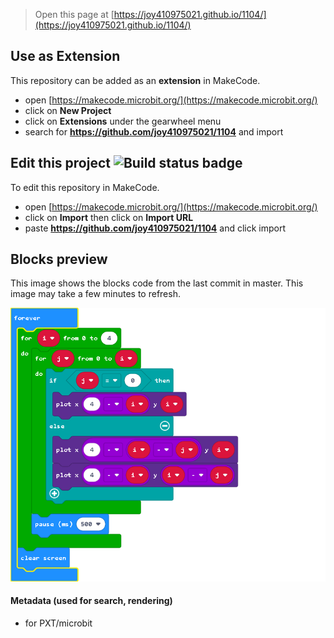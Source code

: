 
> Open this page at [https://joy410975021.github.io/1104/](https://joy410975021.github.io/1104/)

## Use as Extension

This repository can be added as an **extension** in MakeCode.

* open [https://makecode.microbit.org/](https://makecode.microbit.org/)
* click on **New Project**
* click on **Extensions** under the gearwheel menu
* search for **https://github.com/joy410975021/1104** and import

## Edit this project ![Build status badge](https://github.com/joy410975021/1104/workflows/MakeCode/badge.svg)

To edit this repository in MakeCode.

* open [https://makecode.microbit.org/](https://makecode.microbit.org/)
* click on **Import** then click on **Import URL**
* paste **https://github.com/joy410975021/1104** and click import

## Blocks preview

This image shows the blocks code from the last commit in master.
This image may take a few minutes to refresh.

![A rendered view of the blocks](https://github.com/joy410975021/1104/raw/master/.github/makecode/blocks.png)

#### Metadata (used for search, rendering)

* for PXT/microbit
<script src="https://makecode.com/gh-pages-embed.js"></script><script>makeCodeRender("{{ site.makecode.home_url }}", "{{ site.github.owner_name }}/{{ site.github.repository_name }}");</script>
